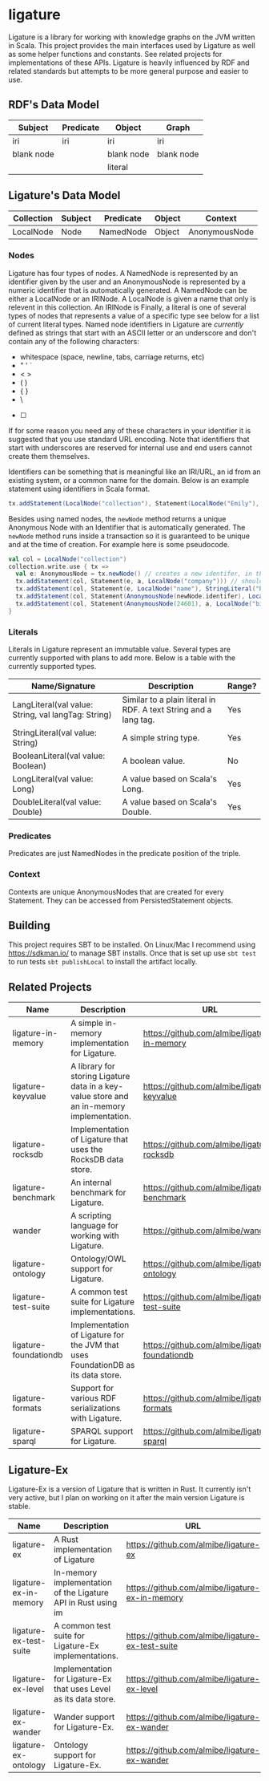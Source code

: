 # ligature

Ligature is a library for working with knowledge graphs on the JVM written in Scala.
This project provides the main interfaces used by Ligature as well as some helper functions and constants.
See related projects for implementations of these APIs.
Ligature is heavily influenced by RDF and related standards but attempts to be more general purpose and easier to use.

## RDF's Data Model

| Subject    | Predicate  | Object     | Graph      |
| ---------- | ---------- | ---------- | ---------- |
| iri        | iri        | iri        | iri        |
| blank node |            | blank node | blank node |
|            |            | literal    |            |

## Ligature's Data Model

| Collection | Subject | Predicate | Object | Context       |
| ---------- | ------- | --------- | ------ | ------------- |
| LocalNode  | Node    | NamedNode | Object | AnonymousNode |

### Nodes

Ligature has four types of nodes.
A NamedNode is represented by an identifier given by the user
and an AnonymousNode is represented by a numeric identifier that is automatically generated.
A NamedNode can be either a LocalNode or an IRINode.
A LocalNode is given a name that only is relevent in this collection.
An IRINode is 
Finally, a literal is one of several types of nodes that represents a value of a specific type see below for a list
of current literal types.
Named node identifiers in Ligature are *currently* defined as strings that start with an ASCII letter
or an underscore and don't contain any of the following characters:
 * whitespace (space, newline, tabs, carriage returns, etc)
 * " ' `
 * &lt; &gt;
 * ( )
 * { }
 * \
 * [ ]

If for some reason you need any of these characters in your identifier it is suggested that you use standard URL encoding.
Note that identifiers that start with underscores are reserved for internal use and end users cannot create them themselves.

Identifiers can be something that is meaningful like an IRI/URL, an id from an existing system, or a common name for the domain.
Below is an example statement using identifiers in Scala format.

```scala
tx.addStatement(LocalNode("collection"), Statement(LocalNode("Emily"), LocalNode("loves"), LocalNode("cats")))
```

Besides using named nodes, the `newNode` method returns a unique Anonymous Node with an Identifier
that is automatically generated.
The `newNode` method runs inside a transaction so it is guaranteed to be unique and at the time of creation.
For example here is some pseudocode.

```scala
val col = LocalNode("collection")
collection.write.use { tx =>
  val e: AnonymousNode = tx.newNode() // creates a new identifer, in this case let's say `42`
  tx.addStatement(col, Statement(e, a, LocalNode("company"))) // should run fine
  tx.addStatement(col, Statement(e, LocalNode("name"), StringLiteral("Pear"))) // should run fine
  tx.addStatement(col, Statement(AnonymousNode(newNode.identifer), LocalNode("name"), StringLiteral("Pear"))) // will run fine since it's just another way of writing the above line
  tx.addStatement(col, Statement(AnonymousNode(24601), a, LocalNode("bird"))) // will erorr out since that identifier hasn't been created yet
}
```

### Literals

Literals in Ligature represent an immutable value.
Several types are currently supported with plans to add more.
Below is a table with the currently supported types.

| Name/Signature | Description | Range? |
| -------------- | ----------- | ------ |
| LangLiteral(val value: String, val langTag: String) | Similar to a plain literal in RDF.  A text String and a lang tag. | Yes |
| StringLiteral(val value: String) | A simple string type. | Yes |
| BooleanLiteral(val value: Boolean) | A boolean value. | No |
| LongLiteral(val value: Long) | A value based on Scala's Long. | Yes |
| DoubleLiteral(val value: Double) | A value based on Scala's Double. | Yes |

### Predicates

Predicates are just NamedNodes in the predicate position of the triple.

### Context

Contexts are unique AnonymousNodes that are created for every Statement.
They can be accessed from PersistedStatement objects.

## Building
This project requires SBT to be installed.
On Linux/Mac I recommend using https://sdkman.io/ to manage SBT installs.
Once that is set up use `sbt test` to run tests `sbt publishLocal` to install the artifact locally.

## Related Projects

| Name                  | Description                                                                               | URL                                             |
| --------------------- | ----------------------------------------------------------------------------------------- | ----------------------------------------------- |
| ligature-in-memory    | A simple in-memory implementation for Ligature.                                           | https://github.com/almibe/ligature-in-memory    |
| ligature-keyvalue     | A library for storing Ligature data in a key-value store and an in-memory implementation. | https://github.com/almibe/ligature-keyvalue     |
| ligature-rocksdb      | Implementation of Ligature that uses the RocksDB data store.                              | https://github.com/almibe/ligature-rocksdb      |
| ligature-benchmark    | An internal benchmark for Ligature.                                                       | https://github.com/almibe/ligature-benchmark    |
| wander                | A scripting language for working with Ligature.                                           | https://github.com/almibe/wander                |
| ligature-ontology     | Ontology/OWL support for Ligature.                                                        | https://github.com/almibe/ligature-ontology     |
| ligature-test-suite   | A common test suite for Ligature implementations.                                         | https://github.com/almibe/ligature-test-suite   |
| ligature-foundationdb | Implementation of Ligature for the JVM that uses FoundationDB as its data store.          | https://github.com/almibe/ligature-foundationdb |
| ligature-formats      | Support for various RDF serializations with Ligature.                                     | https://github.com/almibe/ligature-formats      |
| ligature-sparql       | SPARQL support for Ligature.                                                              | https://github.com/almibe/ligature-sparql       |

## Ligature-Ex

Ligature-Ex is a version of Ligature that is written in Rust.
It currently isn't very active, but I plan on working on it after the main version Ligature is stable.

| Name                   | Description                                                       | URL                                              |
| ---------------------- | ----------------------------------------------------------------- | ------------------------------------------------ |
| ligature-ex            | A Rust implementation of Ligature                                 | https://github.com/almibe/ligature-ex            |
| ligature-ex-in-memory  | In-memory implementation of the Ligature API in Rust using im     | https://github.com/almibe/ligature-ex-in-memory  |
| ligature-ex-test-suite | A common test suite for Ligature-Ex implementations.              | https://github.com/almibe/ligature-ex-test-suite |
| ligature-ex-level      | Implementation for Ligature-Ex that uses Level as its data store. | https://github.com/almibe/ligature-ex-level      |
| ligature-ex-wander     | Wander support for Ligature-Ex.                                   | https://github.com/almibe/ligature-ex-wander     |
| ligature-ex-ontology   | Ontology support for Ligature-Ex.                                 | https://github.com/almibe/ligature-ex-wander     |
